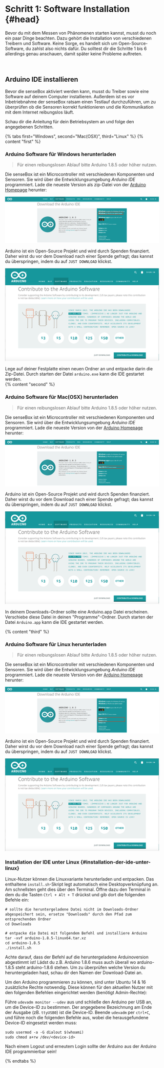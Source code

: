 
# Schritt 1: Software Installation {#head}
 <div class="description">Bevor du mit dem Messen von Phänomenen starten kannst, musst du noch ein paar Dinge beachten. Dazu gehört die Installation von verschiedenen Treibern und Software. Keine Sorge, es handelt sich um Open-Source-Software, du zahlst also nichts dafür. Du solltest dir die Schritte 1 bis 6 allerdings genau anschauen, damit später keine Probleme auftreten. </div>
<div class="line">
    <br>
    <br>
</div>

## Arduino IDE installieren

Bevor die senseBox aktiviert werden kann, musst du Treiber sowie eine Software auf deinem Computer installieren. Außerdem ist es vor Inbetriebnahme der senseBox ratsam einen Testlauf durchzuführen, um zu überprüfen ob die Sensoren korrekt funktionieren und die Kommunikation mit dem Internet reibungslos läuft.

Schau dir die Anleitung für dein Betriebsystem an und folge den angegebenen Schritten.

{% tabs first="Windows", second="Mac(OSX)", third="Linux" %}
{% content "first" %}
### Arduino Software für Windows herunterladen

> Für einen reibungslosen Ablauf bitte Arduino 1.8.5 oder höher nutzen.


Die senseBox ist ein Microcontroller mit verschiedenen Komponenten und Sensoren. Sie wird über die Entwicklungsumgebung _Arduino IDE_ programmiert. Lade die neueste Version als zip-Datei von der [Arduino Homepage](https://www.arduino.cc/en/main/software) herunter:

![ ](../pictures/software-install/arduino-windows-view.png)

Arduino ist ein Open-Source Projekt und wird durch Spenden finanziert. Daher wirst du vor dem Download nach einer Spende gefragt; das kannst du überspringen, indem du auf `JUST DOWNLOAD` klickst.

![ ](../pictures/software-install/arduino-just-download.png)

Lege auf deiner Festplatte einen neuen Ordner an und entpacke darin die Zip-Datei. Durch starten der Datei `arduino.exe` kann die IDE gestartet werden.  
{% content "second" %}

### Arduino Software für Mac(OSX) herunterladen

> Für einen reibungslosen Ablauf bitte Arduino 1.8.5 oder höher nutzen.

Die senseBox ist ein Microcontroller mit verschiedenen Komponenten und Sensoren. Sie wird über die Entwicklungsumgebung _Arduino IDE_ programmiert. Lade die neueste Version von der [Arduino Homepage](https://www.arduino.cc/en/main/software) herunter:

![ ](../pictures/software-install/arduino-mac-view.png)

Arduino ist ein Open-Source Projekt und wird durch Spenden finanziert. Daher wirst du vor dem Download nach einer Spende gefragt; das kannst du überspringen, indem du auf `JUST DOWNLOAD` klickst.

![ ](../pictures/software-install/arduino-just-download.png)

In deinem Downloads-Ordner sollte eine Arduino.app Datei erscheinen. Verschiebe diese Datei in deinen "Programme"-Ordner. Durch starten der Datei `Arduino.app` kann die IDE gestartet werden. 


{% content "third" %}

### Arduino Software für Linux herunterladen

> Für einen reibungslosen Ablauf bitte Arduino 1.8.5 oder höher nutzen.

Die senseBox ist ein Microcontroller mit verschiedenen Komponenten und Sensoren. Sie wird über die Entwicklungsumgebung _Arduino IDE_ programmiert. Lade die neueste Version von der [Arduino Homepage](https://www.arduino.cc/en/main/software) herunter:

![ ](../pictures/software-install/arduino-linux-view.png)

Arduino ist ein Open-Source Projekt und wird durch Spenden finanziert. Daher wirst du vor dem Download nach einer Spende gefragt; das kannst du überspringen, indem du auf `JUST DOWNLOAD` klickst.

![ ](../pictures/software-install/arduino-just-download.png)
### Installation der IDE unter Linux {#installation-der-ide-unter-linux}

Linux-Nutzer können die Linuxvariante herunterladen und entpacken. Das enthaltene `install.sh`-Skript legt automatisch eine Desktopverknüpfung an. Am schnellsten geht dies über den Terminal. Öffne dazu den Terminal in dem du die Tasten `Ctrl + Alt + T` drückst und gib dort die folgenden Befehle ein:

```text
# sollte die heruntergeladene Datei nicht im Downloads-Ordner abgespeichert sein, ersetze "Downloads" durch den Pfad zum entsprechenden Ordner
cd Downloads 
```

```text
# entpacke die Datei mit folgendem Befehl und installiere Arduino
tar -xvf arduino-1.8.5-linux64.tar.xz
cd arduino-1.8.5
./install.sh
```
<div class="box_warning">
    <i class="fa fa-exclamation-circle fa-fw" aria-hidden="true" style="color: #f0ad4e"></i>
    Achte darauf, dass der Befehl auf die heruntergeladene Arduinoversion abgestimmt ist! Lädst du z.B. Arduino 1.8.6 muss auch überall wo arduino-1.8.5 steht arduino-1.8.6 stehen. Um zu überprüfen welche Version du heruntergeladen hast, schau dir den Namen der Download-Datei an.
</div>

Um den Arduino programmieren zu können, sind unter Ubuntu 14 & 16 zusätzliche Rechte notwendig. Diese können für den aktuellen Nutzer mit den folgenden Befehlen eingerichtet werden \(benötigt Admin-Rechte\):

Führe `udevadm monitor --udev` aus und schließe den Arduino per USB an, um die Device-ID zu bestimmen. Der angegebene Bezeichnung am Ende der Ausgabe \(zB. `ttyUSB0`\) ist die Device-ID. Beende `udevadm` per `ctrl+C`, und führe noch die folgenden Befehle aus, wobei die herausgefundene Device-ID eingesetzt werden muss:

```text
sudo usermod -a -G dialout $(whoami)
sudo chmod a+rw /dev/<device-id>
```

Nach einem Logout und erneutem Login sollte der Arduino aus der Arduino IDE programmierbar sein!

{% endtabs %}



